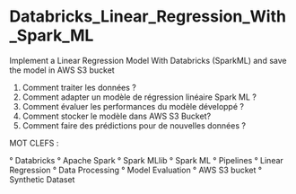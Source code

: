 # Databricks_Linear_Regression_With_Spark_ML
Implement a Linear Regression Model With Databricks (SparkML) and save the model in AWS S3 bucket


1) Comment traiter les données ?
2) Comment adapter un modèle de régression linéaire Spark ML ?
3) Comment évaluer les performances du modèle développé ?
4) Comment stocker le modèle dans AWS S3 Bucket?
6) Comment faire des prédictions pour de nouvelles données ?


MOT CLEFS : 

° Databricks
° Apache Spark
° Spark MLlib 
° Spark ML
° Pipelines
° Linear Regression
° Data Processing
° Model Evaluation
° AWS S3 bucket
° Synthetic Dataset

